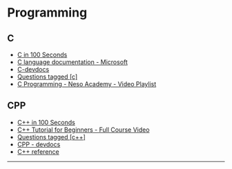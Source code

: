 # Programming

##  C

- [C in 100 Seconds](https://youtu.be/U3aXWizDbQ4)
- [C language documentation - Microsoft](https://docs.microsoft.com/en-us/cpp/c-language/?view=msvc-170)
- [C-devdocs](https://devdocs.io/c/)
- [Questions tagged [c]](https://stackoverflow.com/questions/tagged/c)
- [C Programming - Neso Academy - Video Playlist](https://youtube.com/playlist?list=PLBlnK6fEyqRggZZgYpPMUxdY1CYkZtARR)

## CPP
- [C++ in 100 Seconds](https://youtu.be/MNeX4EGtR5Y)
- [C++ Tutorial for Beginners - Full Course Video](https://youtu.be/vLnPwxZdW4Y)
- [Questions tagged [c++]](https://stackoverflow.com/questions/tagged/c%2b%2b)
- [CPP - devdocs](https://devdocs.io/cpp/)
- [C++ reference](https://en.cppreference.com/w/)

----
